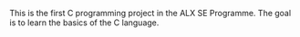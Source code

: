This is the first C programming project in the ALX SE Programme. 
The goal is to learn the basics of the C language.
